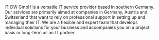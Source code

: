 IT-DW GmbH is a versatile IT service provider based in southern Germany. Our services are primarily aimed at companies in Germany, Austria and Switzerland that want to rely on professional support in setting up and managing their IT. We are a flexible and expert team that develops individual solutions for your business and accompanies you on a project basis or long-term as an IT partner.
